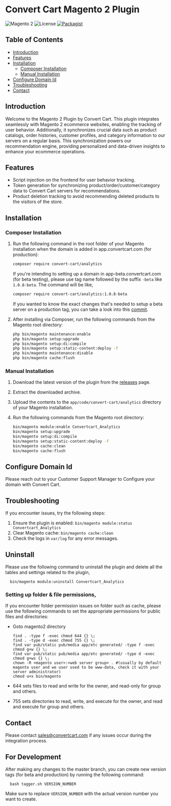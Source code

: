 # Convert Cart Magento 2 Plugin

![Magento 2](https://img.shields.io/badge/Magento-2-brightgreen.svg)
![License](https://img.shields.io/badge/license-Proprietary-red.svg)
[![Packagist](https://img.shields.io/packagist/v/convert-cart/analytics.svg)](https://packagist.org/packages/convert-cart/analytics)

## Table of Contents

- [Introduction](#introduction)
- [Features](#features)
- [Installation](#installation)
  - [Composer Installation](#composer-installation)
  - [Manual Installation](#manual-installation)
- [Configure Domain Id](#configure-domain-id)
- [Troubleshooting](#troubleshooting)
- [Contact](#contact)

## Introduction

Welcome to the Magento 2 Plugin by Convert Cart. This plugin integrates seamlessly with Magento 2 ecommerce websites, enabling the tracking of user behavior. Additionally, it synchronizes crucial data such as product catalogs, order histories, customer profiles, and category information to our servers on a regular basis. This synchronization powers our recommendation engine, providing personalized and data-driven insights to enhance your ecommerce operations.

## Features

- Script injection on the frontend for user behavior tracking.
- Token generation for synchronizing product/order/customer/category data to Convert Cart servers for recommendations.
- Product deletion tracking to avoid recommending deleted products to the visitors of the store.

## Installation

### Composer Installation

1. Run the following command in the root folder of your Magento installation when the domain is added in app.convertcart.com (for production):

    ```sh
    composer require convert-cart/analytics
    ```

    If you're intending to setting up a domain in app-beta.convertcart.com (for beta testing), please use tag name followed by the suffix `-beta` like `1.0.8-beta`. The command will be like,

    ```sh
    composer require convert-cart/analytics:1.0.8-beta
    ```

    If you wanted to know the exact changes that's needed to setup a beta server on a production tag, you can take a look into this [commit](https://github.com/convert-cart/magento2-plugin/commit/7fcd6766d00aa0c1f9c24365864a5738bc893252).

2. After installing via Composer, run the following commands from the Magento root directory:

    ```sh
    php bin/magento maintenance:enable
    php bin/magento setup:upgrade
    php bin/magento setup:di:compile
    php bin/magento setup:static-content:deploy -f
    php bin/magento maintenance:disable
    php bin/magento cache:flush
    ```

### Manual Installation

1. Download the latest version of the plugin from the [releases](https://github.com/convert-cart/magento2-plugin/releases) page.
2. Extract the downloaded archive.
3. Upload the contents to the `app/code/convert-cart/analytics` directory of your Magento installation.
4. Run the following commands from the Magento root directory:

    ```sh
    bin/magento module:enable Convertcart_Analytics
    bin/magento setup:upgrade
    bin/magento setup:di:compile
    bin/magento setup:static-content:deploy -f
    bin/magento cache:clean
    bin/magento cache:flush
    ```

## Configure Domain Id

Please reach out to your Customer Support Manager to Configure your domain with Convert Cart.

## Troubleshooting

If you encounter issues, try the following steps:

1. Ensure the plugin is enabled: `bin/magento module:status Convertcart_Analytics`
2. Clear Magento cache: `bin/magento cache:clean`
3. Check the logs in `var/log` for any error messages.

## Uninstall

Please use the following command to uninstall the plugin and delete all the tables and settings related to the plugin,

      bin/magento module:uninstall Convertcart_Analytics

### Setting up folder & file permissions,

If you encounter folder permission issues on folder such as cache, please use the following commands to set the appropriate permissions for public files and directories:
- Goto magento2 directory

      find . -type f -exec chmod 644 {} \;
      find . -type d -exec chmod 755 {} \;
      find var pub/static pub/media app/etc generated/ -type f -exec chmod g+w {} \;
      find var pub/static pub/media app/etc generated/ -type d -exec chmod g+ws {} \;
      chown -R <magento user>:<web server group> . #(usually by default magento user and we user used to be www-data, check it with your server administrator)
      chmod u+x bin/magento

- 644 sets files to read and write for the owner, and read-only for group and others.
- 755 sets directories to read, write, and execute for the owner, and read and execute for group and others.

## Contact

Please contact [sales@convertcart.com](mailto:sales@convertcart.com) if any issues occur during the integration process.

## For Development

After making any changes to the master branch, you can create new version tags (for beta and production) by running the following command:

      bash tagger.sh VERSION_NUMBER

Make sure to replace `VERSION_NUMBER` with the actual version number you want to create.
